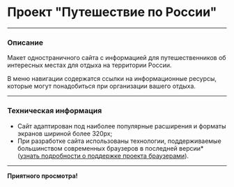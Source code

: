 # Проект "Путешествие по России"
___
### Описание
Макет одностраничного сайта с информацией для путешественников об интересных местах для отдыха на территории России.

В меню навигации содержатся ссылки на информационные ресурсы, которые могут понадобиться при организации вашего отдыха.
___
### Техническая информация
* Сайт адаптирован под наиболее популярные расширения и форматы экранов шириной более 320px;
* При разработке сайта использованы технологии, поддерживаемые большинством современных браузеров в последней версии* ([узнать подробности о поддержке проекта браузерами](https://caniuse.com/?search=grid)).
___

**Приятного просмотра!**